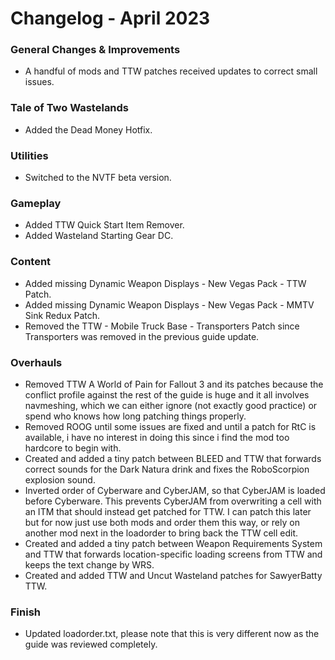 # Changelog - April 2023

### General Changes & Improvements
- A handful of mods and TTW patches received updates to correct small issues.

### Tale of Two Wastelands
- Added the Dead Money Hotfix.

### Utilities
- Switched to the NVTF beta version.

### Gameplay
- Added TTW Quick Start Item Remover.
- Added Wasteland Starting Gear DC.

### Content
- Added missing Dynamic Weapon Displays - New Vegas Pack - TTW Patch.
- Added missing Dynamic Weapon Displays - New Vegas Pack - MMTV Sink Redux Patch.
- Removed the TTW - Mobile Truck Base - Transporters Patch since Transporters was removed in the previous guide update.

### Overhauls
- Removed TTW A World of Pain for Fallout 3 and its patches because the conflict profile against the rest of the guide is huge and it all involves navmeshing, which we can either ignore (not exactly good practice) or spend who knows how long patching things properly.
- Removed ROOG until some issues are fixed and until a patch for RtC is available, i have no interest in doing this since i find the mod too hardcore to begin with.
- Created and added a tiny patch between BLEED and TTW that forwards correct sounds for the Dark Natura drink and fixes the RoboScorpion explosion sound.
- Inverted order of Cyberware and CyberJAM, so that CyberJAM is loaded before Cyberware. This prevents CyberJAM from overwriting a cell with an ITM that should instead get patched for TTW. I can patch this later but for now just use both mods and order them this way, or rely on another mod next in the loadorder to bring back the TTW cell edit.
- Created and added a tiny patch between Weapon Requirements System and TTW that forwards location-specific loading screens from TTW and keeps the text change by WRS.
- Created and added TTW and Uncut Wasteland patches for SawyerBatty TTW.

### Finish
- Updated loadorder.txt, please note that this is very different now as the guide was reviewed completely.